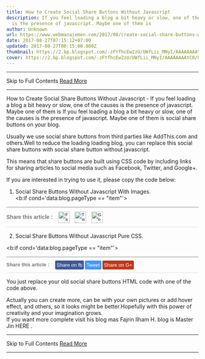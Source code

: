 ```yaml
---
title: How to Create Social Share Buttons Without Javascript
description: If you feel loading a blog a bit heavy or slow, one of the causes
  is the presence of javascript. Maybe one of them is
author: Unknown
url: https://www.webmanajemen.com/2017/08/create-social-share-buttons-without-javascript.html
date: 2017-08-27T07:15:12+07:00
updated: 2017-08-27T00:15:00.000Z
thumbnail: https://2.bp.blogspot.com/-zFYfhcEw2zU/UWfLii_MNyI/AAAAAAAAYC0/8x-A-h5Gbsg/s640/share+this.jpg
cover: https://2.bp.blogspot.com/-zFYfhcEw2zU/UWfLii_MNyI/AAAAAAAAYC0/8x-A-h5Gbsg/s640/share+this.jpg
---
```


<hr/> Skip to Full Contents <a href="https://www.webmanajemen.com/2017/08/create-social-share-buttons-without-javascript.html" rel="follow" class="button" id="read-more">Read More</a> <hr/> How to Create Social Share Buttons Without Javascript - If you feel loading a blog a bit heavy or slow, one of the causes is the presence of javascript. Maybe one of them is If you feel loading a blog a bit heavy or slow, one of the causes is         the presence of javascript. Maybe one of them is                     social share buttons                 on your blog.     

Usually we use social share buttons from third parties like AddThis.com         and others.Well to reduce the loading loading blog, you can replace         this social share buttons with social share button without javascript.     

This means that share buttons are built using CSS code by including         links for sharing articles to social media such as Facebook, Twitter,         and Google+.     



If you are interested in trying to use it, please copy the code below:     

1. Social Share Buttons Without Javascript With Images.     
<b:if cond='data:blog.pageType == &quot;item&quot;'>
<div style='border-top:3px solid #ccc; border-bottom:1px solid #ddd; width:100%;height:35px;text-align:left;font:normal 11px Arial;color:#333;margin:10px 0;padding:10px 0 5px'>
<div style='float:left;padding:6px 0 10px 0;margin-right:15px;font:bold 14px Arial;color:#777'>
<strong>Share this article</strong> : 
</div>
<a expr:href='&quot;http://www.facebook.com/sharer.php?u=&quot; + data:post.url' target='_blank' title='Share to Facebook'><img alt='Facebook' height='30' src='https://lh3.googleusercontent.com/-ErgrNe7VaTM/T4ywntBsxGI/AAAAAAAAJHA/79YM4bBqnf4/s57/Facebook%2520alt%25202.png' width='30' title='Share to Facebook'/></a> <a expr:href='&quot;http://twitter.com/share?url=&quot; + data:post.url' style='margin-left:10px' target='_blank' title='Share to Twitter'><img alt='Twitter' height='30' src='https://lh5.googleusercontent.com/-jZW7xfQfo5c/T4ywo5r5yBI/AAAAAAAAJHM/4ZtK0i8IXyA/s57/Twitter%2520alt%25204.png' width='30' title='Share to Twitter'/></a> <a expr:href='&quot;https://plus.google.com/share?url=&quot; + data:post.url' style='margin-left:10px' target='_blank' title='Share to Google+'><img alt='Google+' height='30' src='https://lh5.googleusercontent.com/-l682ZOmTPl8/T4ywn1Z13TI/AAAAAAAAJG8/ncHs61veQOo/s57/Google%252B%2520alt%25202.png' width='30' title='Share to Google+'/></a>
</div>
</b:if>

2. Social Share Buttons Without Javascript Pure CSS.     


<b:if cond='data:blog.pageType == &quot;item&quot;'>
<div style='border-top:3px solid #ccc;border-bottom:1px solid #ddd;width:100%;height:24px;text-align:left;font:normal 11px Arial;color:#333;margin:10px 0;padding:10px 0 5px'>
<div style='float:left;padding:1px 0;margin-right:15px;font:bold 13px Arial;color:#777'>
<strong>Share this article</strong> :
</div>
<a expr:href='&quot;http://www.facebook.com/sharer.php?u=&quot; + data:post.url' target='_blank' title='Share to Facebook' style='color: #fff; background: #3b5998; text-decoration: none; border: 1px solid #313c7d; padding: 3px; border-radius: 3px; font-family: arial, verdana, sans-serif; font-size: 13px; line-height: 20px;'>Share on fb</a> <a expr:href='&quot;http://twitter.com/share?url=&quot; + data:post.url' target='_blank' title='Share to Twitter' style='color: #fff; background: #4099FF; text-decoration: none; border: 1px solid #3a8be8; padding: 3px; border-radius: 3px; font-family: arial, verdana, sans-serif; font-size: 13px; line-height: 20px;'>Tweet</a> <a expr:href='&quot;https://plus.google.com/share?url=&quot; + data:post.url' target='_blank' title='Share to Google+' style='color: #fff; background: #c0361a; text-decoration: none; border: 1px solid #9c2c15; padding: 3px; border-radius: 3px;font-family: arial, verdana, sans-serif; font-size: 13px; line-height: 20px;'>Share on G+</a>
</div>
</b:if>


You just replace your old                     social share buttons                 HTML code with one of the code above.     

Actually you can create more, can be with your own pictures or add         hover effect, and others, so it looks might be better.Hopefully with         this power of creativity and your imagination grows.     
If you want more complete visit his blog mas Fajrin Ilham H. blog is         Master Jin                     HERE                 . <hr/> Skip to Full Contents <a href="https://www.webmanajemen.com/2017/08/create-social-share-buttons-without-javascript.html" rel="follow" class="button" id="read-more">Read More</a> <hr/>